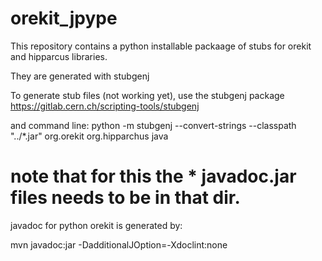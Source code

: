 # orekit_jpype
This repository contains a python installable packaage of stubs for orekit and hipparcus libraries.

They are generated with stubgenj
 
To generate stub files (not working yet), use the stubgenj package 
https://gitlab.cern.ch/scripting-tools/stubgenj

and command line:
python -m stubgenj --convert-strings --classpath "../*.jar" org.orekit  org.hipparchus java

# note that for this the * javadoc.jar files needs to be in that dir.

javadoc for python orekit is generated by:

mvn javadoc:jar -DadditionalJOption=-Xdoclint:none
